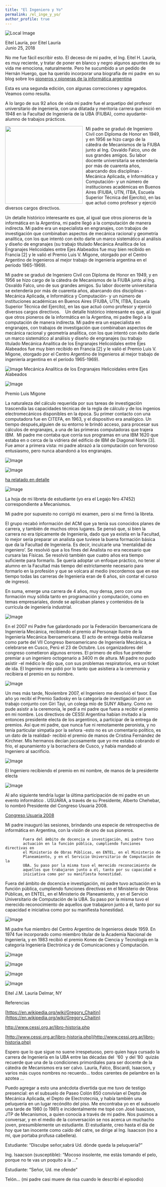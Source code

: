 ```yaml
---
title: "El Ingeniero y Yo"
permalink: /el_inge_y_yo/
author_profile: true
---
```


![Local Image](/images/inge/PapiyYo.png)

Eitel Lauría, por Eitel Lauría<br>
Junio 25, 2018


No me fue fácil escribir esto. El deceso de mi padre, el Ing. Eitel H. Lauría, es muy reciente, y tratar de poner en blanco y negro algunos apuntes de su 
vida me emociona, naturalmente. Pero he sucumbido a un pedido de Hernán Huergo, 
que ha querido incorporar una biografía de mi padre  en su blog sobre los
[pioneros y pioneras de la informática argentina](https://bit40-dinos.blogspot.com/)

Esta es una segunda edición, con algunas correcciones y agregados. Veamos como resulta.

A lo largo de sus 92 años de vida mi padre fue el arquetipo del profesor universitario de ingeniería, con una dilatada y meritoria carrera que inició en 1948 en la Facultad de Ingeniería de la UBA (FIUBA), como ayudante-alumno de trabajos prácticos.

<img src="/images/inge/01-EitelH.jpg" align="left" style="margin-right: 10px; width: 250px;" />

Mi padre se graduó de Ingeniero Civil con Diploma de Honor en 1949, y en 1956 se hizo cargo de la cátedra de Mecanismos de la FIUBA junto al Ing. Osvaldo Falco, uno de sus grandes amigos. Su labor docente universitaria se extendería por más de cuarenta años, abarcando dos disciplinas -Mecánica Aplicada, e Informática y Computación- y un número de instituciones académicas en Buenos Aires (FIUBA, UTN, ITBA, Escuela Superior Técnica del Ejercito), en las que actuó como profesor y ejerció diversos cargos directivos.


Un detalle histórico interesante es que, al igual que otros pioneros 
de la informática en la Argentina, mi padre llegó a la computación 
de manera indirecta. Mi padre era un especialista en engranajes, con 
trabajos de investigación que combinaban aspectos de mecánica 
racional y geometría analítica, con los que intentó con éxito darle 
un marco sistemático al análisis y diseño de engranajes (su trabajo 
titulado Mecánica Analítica de los Engranajes Helicoidales entre Ejes Alabeados fue 
muy bien recibido en Francia [2] y 
le valió el Premio Luis V. Migone, otorgado por el Centro Argentino 
de Ingenieros al mejor trabajo de ingeniería argentina en el período 
1965-1969).

Mi padre se graduó de Ingeniero Civil con Diploma de Honor en 1949, y en 1956 se 
hizo cargo de la cátedra de Mecanismos de la FIUBA junto al Ing. 
Osvaldo Falco, uno de sus grandes amigos. Su labor docente 
universitaria se extendería por más de cuarenta años, abarcando dos 
disciplinas -Mecánica Aplicada, e Informática y Computación- y un 
número de instituciones académicas en Buenos Aires (FIUBA, UTN, ITBA, 
Escuela Superior Técnica del Ejercito), en las que actuó como 
profesor y ejerció diversos cargos directivos. 
 
Un detalle histórico interesante es que, al igual que otros pioneros 
de la informática en la Argentina, mi padre llegó a la computación 
de manera indirecta. Mi padre era un especialista en engranajes, con 
trabajos de investigación que combinaban aspectos de mecánica 
racional y geometría analítica, con los que intentó con éxito darle 
un marco sistemático al análisis y diseño de engranajes (su trabajo 
titulado Mecánica 
Analítica de los Engranajes Helicoidales entre Ejes Alabeados fue 
muy bien recibido en Francia [2] y 
le valió el Premio Luis V. Migone, otorgado por el Centro Argentino 
de Ingenieros al mejor trabajo de ingeniería argentina en el período 
1965-1969).

![Image](/images/inge/02-MecanicaAnalitica1.jpg)
Mecánica Analítica de los Engranajes Helicoidales entre Ejes Alabeados



![Image](Fotos_blog_Inge/02-Migone%2528nuevo%2529.jpg)

Premio 
					Luis Migone

La naturaleza del cálculo requerida por sus tareas de investigación 
			trascendía las capacidades técnicas de la regla de cálculo y de los 
			ingenios electromecánicos disponibles en la época. Su primer 
			contacto con una computadora fue en CITEFA, en 1963, y el 
			dispositivo era analógico. Un tiempo después,alguien de su entorno 
			le brindó acceso, para procesar sus cálculos de engranajes, a una de 
			las primeras computadoras que trajera IBM.  Mi padre me contaba que corría sus programas en una IBM 
			1620 que 
			estaba en o cerca de la vidriera del edificio de IBM de Diagonal 
			Norte [3]. Fue amor a primera vista: mi padre 
			abrazó a la computación con fervoroso entusiasmo, pero nunca 
			abandonó a los engranajes.

[](https://3.bp.blogspot.com/-YA0jZiAnPFA/WW50WZusAzI/AAAAAAABHS4/m9697KtW_DsVGDpodJFJNFsDJckNA2kpACLcBGAs/s1600/fragmentos.jpg)

![Image](Fotos_blog_Inge/fragmentos.jpg)

[](https://4.bp.blogspot.com/-GlDddjRMpyM/WW52KqIwCxI/AAAAAAABHS8/nML8RYZFg5Egd-IYtJthu-mszNvnHXzWQCLcBGAs/s1600/03-Operativo+Computacion.jpg)

![Image](Fotos_blog_Inge/03-Operativo+Computacion.jpg)

[ha relatado en detalle](https://bit40-dinos.blogspot.com/2017/06/20170625-fallecimiento-de-un-grande.html)

[](https://2.bp.blogspot.com/-dlH6foMy8eA/WW52eHFtQQI/AAAAAAABHTA/6nPBF9dZznE4ybmnqTj3RAve5ezyM8OPQCLcBGAs/s1600/04-Mi+libreta+de+estudiante.jpg)

![Image](Fotos_blog_Inge/04-Mi+libreta+de+estudiante.jpg)

La hoja de mi libreta de estudiante (yo era el Legajo 
						Nro 47452) correspondiente a Mecanismos.

Mi padre por 
						supuesto no corrigió mi examen, pero sí me firmó la 
						libreta.

El grupo recabó información del ACM que ya tenía sus conocidos 
				planes de carrera, y también de muchos otros lugares. Se pensó 
				que, si bien la carrera no era típicamente de Ingeniería, dado 
				que ya existía en la Facultad, lo mejor sería preparar un 
				analista que tuviese la buena formación básica que da la 
				Facultad de Ingeniería. Es decir, inculcarle una ‘mentalidad de 
				ingeniero’. Se resolvió que a los fines del Analista no era 
				necesario que cursara las Físicas. Se resolvió también que 
				cuatro años era tiempo suficiente para formarlo. Se quería 
				adoptar un enfoque práctico, no tener al alumno en la Facultad 
				más tiempo del estrictamente necesario para formarlo en la 
				profesión y que se volcara al medio (recordemos que en ese 
				tiempo todas las carreras de Ingeniería eran de 6 años, sin 
				contar el curso de ingreso).

En suma, emerge una carrera de 4 años, muy densa, pero con una 
				formación muy sólida tanto en programación y computación, como 
				en temas empresariales, donde se aplicaban planes y contenidos 
				de la currícula de ingeniería industrial.

[](https://1.bp.blogspot.com/-jc9JZBtck_k/WW57i_3oKzI/AAAAAAABHTI/cMnJs_9Np7I9xEgmZue1LGmT9K61NEq_ACLcBGAs/s1600/05-Personaje+Ilustre.jpg)

![Image](Fotos_blog_Inge/05-Personaje+Ilustre.jpg)

En el 2007 mi Padre 
			fue galardonado por la Federación Iberoamericana de Ingeniería 
			Mecánica, recibiendo el premio al Personaje Ilustre de la Ingeniería 
			Mecánica Iberoamericana. El acto de entrega debía realizarse como 
			parte del VII Congreso Iberoamericano de Ingeniería Mecánica, a 
			celebrarse en Cusco, Perú el 23 de Octubre. Los organizadores del 
			congreso cometieron algunos errores. El primero de ellos fue 
			pretender premiar a un ingeniero octogenario a 3400 m de altura. Mi 
			padre no pudo asistir -el médico le dijo que, con sus problemas 
			respiratorios, era un ticket de ida. El Ingeniero me pidió por lo 
			tanto que asistiera a la ceremonia y recibiera el premio en su 
			nombre.









[](https://2.bp.blogspot.com/-AbC-Nk_48mY/WW54o5_yPPI/AAAAAAABHTE/FuTljGxrtyA2jxYCa9OmMtwcAaZDGXcvQCLcBGAs/s1600/06-Email+desde+Cusco.jpg)

![Image](Fotos_blog_Inge/06-Email+desde+Cusco.jpg)

Un mes más tarde, 
			Noviembre 2007, el 
			Ingeniero me devolvió el favor. Ese año yo recibí el Premio Sadosky 
			en la categoría de investigación por un trabajo conjunto con Giri 
			Tayi, un colega mío de SUNY Albany. Como no pude asistir a la 
			ceremonia, le pedí a mi padre que fuera a recibir el premio en mi 
			nombre. Los directivos de CESSI Argentina habían invitado a la 
			entonces presidente electa de los argentinos, a participar de la 
			entrega de premios. Así que mi padre, que nunca fue ni remotamente 
			peronista, y no tenía particular simpatía por la señora -esto no es 
			un comentario político, es un dato de la realidad- recibió el premio 
			de manos de Cristina Fernández de Kirchner. Mis hermanos decían 
			jocosamente que yo me estaba cobrando el frio, el apunamiento y la 
			borrachera de Cusco, y había mandado al Ingeniero al sacrificio.



[](https://youtu.be/uFxRcDBoFLU)

![Image](Fotos_blog_Inge/Inge_y_laPresi.jpg)

El Ingeniero recibiendo el premio en 
				mi nombre, de manos de la presidente electa

[](https://youtu.be/WW_LWPdAgXM?list=UUs2wVlbScbWA4qpz0o_w2Ig)

![Image](Fotos_blog_Inge/09-Usuaria+2008+%2528nuevo%2529.jpg)

Al año siguiente 
			tendría lugar la última participación de mi padre en un evento 
			informático . USUARIA, a través de su Presidente, Alberto Chehebar, 
			lo nombró Presidente del Congreso 
			Usuaria 2008.

[Congreso 
			Usuaria 2008](https://youtu.be/31wu_aO-Duk?list=UUs2wVlbScbWA4qpz0o_w2Ig)

Mi padre inauguró las sesiones, brindando una especie de 
			retrospectiva de informática en Argentina, con la visión de uno de 
			sus pioneros.


			Fuera del ámbito de docencia e investigación, mi padre tuvo 
			actuación en la función pública, cumpliendo funciones directivas en 
			el Ministerio de Obras Públicas, en ENTEL, en el Ministerio de 
			Planeamiento, y en el Servicio Universitario de Computación de la 
			UBA. Su paso por la misma tuvo el merecido reconocimiento de 
			aquellos que trabajaron junto a él, tanto por su capacidad e 
			iniciativa como por su manifiesta honestidad.

Fuera del ámbito de docencia e investigación, mi padre tuvo 
			actuación en la función pública, cumpliendo funciones directivas en 
			el Ministerio de Obras Públicas, en ENTEL, en el Ministerio de 
			Planeamiento, y en el Servicio Universitario de Computación de la 
			UBA. Su paso por la misma tuvo el merecido reconocimiento de 
			aquellos que trabajaron junto a él, tanto por su capacidad e 
			iniciativa como por su manifiesta honestidad.

[](https://3.bp.blogspot.com/-zcu9_zWA2d0/WW6qUjXfabI/AAAAAAABHZc/7kMPn7FL_rUOkC05_lb25JhbKcVCAZ3qgCLcBGAs/s1600/08-Email+sobre+LN.jpg)

![Image](Fotos_blog_Inge/08-Email+sobre+LN.jpg)

Mi padre fue miembro del Centro Argentino de Ingenieros desde 1959. En 
		1974 fue incorporado como miembro titular de la Academia Nacional de 
		Ingeniería, y en 1983 recibió el premio Konex de Ciencia y Tecnología en 
		la categoría Ingeniería Electrónica y de Comunicaciones y Computación.

[](https://4.bp.blogspot.com/-SJO_rO0LjXI/WW_4xgbGjhI/AAAAAAABHhw/ppVo40tClc8WVWtWp0LnbnQAp99F0hGDwCLcBGAs/s1600/08a+-+Premio+KONEX+%2528nuevo%2529.jpg)

![Image](Fotos_blog_Inge/08a+-+Premio+KONEX+%2528nuevo%2529.jpg)

[](https://2.bp.blogspot.com/-SAsw2ZbnyG0/WW6rQOEwFOI/AAAAAAABHZg/Gd6HmGgkWbUI-0Ev8y_NIQtmo5VNliTNACLcBGAs/s1600/09-Medalla+de+Honor+Nacional+de+Adrogue+1941.jpg)

![Image](Fotos_blog_Inge/09-Medalla+de+Honor+Nacional+de+Adrogue+1941.jpg)

[](https://3.bp.blogspot.com/-pc7I14OfjOU/WW6rnuYeZtI/AAAAAAABHZk/caFOlDLswfYp0zN4tY1dAQZl0SsEqBYHgCLcBGAs/s1600/10-Eitel+y+Eitel+%2528I%2529.jpg)

![Image](Fotos_blog_Inge/10-Eitel+y+Eitel+%2528I%2529.jpg)

[](https://1.bp.blogspot.com/-J_-aF6wGgo0/WW6tX9EfvkI/AAAAAAABHZs/7kxjROftPHoj79l2XKqsvcyvvADCeWROgCLcBGAs/s1600/10-Eitel+y+Eitel+%2528II%2529.jpg)

![Image](Fotos_blog_Inge/10-Eitel+y+Eitel+%2528II%2529.jpg)

Eitel J.M. Lauría
Delmar, NY



Referencias

[https://en.wikipedia.org/wiki/Gregory_Chaitin](https://en.wikipedia.org/wiki/Gregory_Chaitin)

http://www.cessi.org.ar/libro-historia.php

[http://www.cessi.org.ar/libro-historia.php](http://www.cessi.org.ar/libro-historia.php)

Espero que lo 
						que sigue no suene irrespetuoso, pero quien haya cursado 
						la carrera de Ingeniería en la UBA entre las décadas del 
						 ‘60  y del ’80  quizás recuerde que una de la 
						condiciones primordiales para ser docente de la cátedra 
						de Mecanismos era ser calvo. Lauría, Falco, Biscardi, 
						Isaacson, y varios más cuyos nombres no recuerdo... todos 
						carentes de pelambre en la azotea ...

Puedo agregar a esto una anécdota 
						divertida que me tuvo de testigo presencial: en el 
						subsuelo de Paseo Colón 850 convivían el Depto de 
						Mecánica Aplicada, el Depto de Electrotecnia, y había 
						también una peluquería en un lugar recóndito del piso. 
						Me encontraba yo en el subsuelo una tarde de 1980 (o 
						1981) e incidentalmente me topé con José Isaacson, JTP 
						de Mecanismos, a quien conocía a través de mi padre. Nos 
						pusimos a conversar, y en el medio de la conversación se 
						nos acerca un muchacho joven, presumiblemente un 
						estudiante. El estudiante, creo hasta el día de hoy que 
						tan inocente como caído del catre, se dirige al Ing. 
						Isaacson (no a mí, que portaba profusa cabellera).

Estudiante: “Disculpe señor,sabrá Ud. 
						dónde queda la peluquería?”

Ing. Isaacson (susceptible): “Mocoso 
						insolente, me estás tomando el pelo, porque no te vas un 
						poquito a la ...”

Estudiante: “Señor, Ud. me ofende”

Telón… (mi padre casi muere de risa 
						cuando le describí el episodio)

